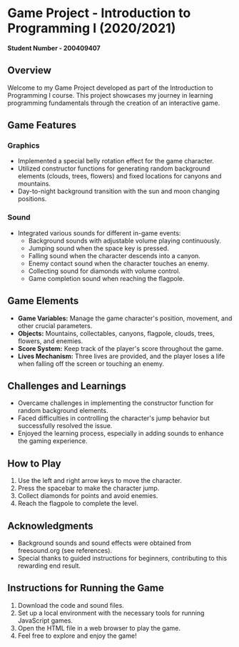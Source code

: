 # Game Project - Introduction to Programming I (2020/2021)
**Student Number - 200409407**

## Overview
Welcome to my Game Project developed as part of the Introduction to Programming I course. This project showcases my journey in learning programming fundamentals through the creation of an interactive game.

## Game Features
### Graphics
- Implemented a special belly rotation effect for the game character.
- Utilized constructor functions for generating random background elements (clouds, trees, flowers) and fixed locations for canyons and mountains.
- Day-to-night background transition with the sun and moon changing positions.

### Sound
- Integrated various sounds for different in-game events:
  - Background sounds with adjustable volume playing continuously.
  - Jumping sound when the space key is pressed.
  - Falling sound when the character descends into a canyon.
  - Enemy contact sound when the character touches an enemy.
  - Collecting sound for diamonds with volume control.
  - Game completion sound when reaching the flagpole.

## Game Elements
- **Game Variables:** Manage the game character's position, movement, and other crucial parameters.
- **Objects:** Mountains, collectables, canyons, flagpole, clouds, trees, flowers, and enemies.
- **Score System:** Keep track of the player's score throughout the game.
- **Lives Mechanism:** Three lives are provided, and the player loses a life when falling off the screen or touching an enemy.

## Challenges and Learnings
- Overcame challenges in implementing the constructor function for random background elements.
- Faced difficulties in controlling the character's jump behavior but successfully resolved the issue.
- Enjoyed the learning process, especially in adding sounds to enhance the gaming experience.

## How to Play
1. Use the left and right arrow keys to move the character.
2. Press the spacebar to make the character jump.
3. Collect diamonds for points and avoid enemies.
4. Reach the flagpole to complete the level.

## Acknowledgments
- Background sounds and sound effects were obtained from freesound.org (see references).
- Special thanks to guided instructions for beginners, contributing to this rewarding end result.

## Instructions for Running the Game
1. Download the code and sound files.
2. Set up a local environment with the necessary tools for running JavaScript games.
3. Open the HTML file in a web browser to play the game.
4. Feel free to explore and enjoy the game!
